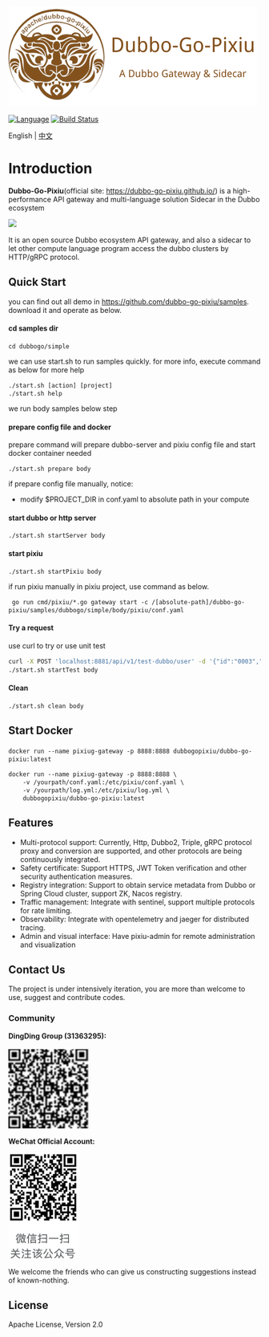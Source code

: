 [![Pixiu Logo](docs/images/pixiu-logo-v4.png)](http://alexstocks.github.io/html/dubbogo.html)


[![Language](https://img.shields.io/badge/Language-Go-blue.svg)](https://golang.org/)
[![Build Status](https://travis-ci.org/dubbogo/dubbo-go-pixiu.svg?branch=master)](https://travis-ci.org/dubbogo/dubbo-go-pixiu)

English | [中文](./README_CN.md)

# Introduction

**Dubbo-Go-Pixiu**(official site: https://dubbo-go-pixiu.github.io/) is a high-performance API gateway and multi-language solution Sidecar in the Dubbo ecosystem


![](https://dubbo-go-pixiu.github.io/img/pixiu-dubbo-ecosystem.png)

It is an open source Dubbo ecosystem API gateway, and also a sidecar to let other compute language program access the dubbo clusters by HTTP/gRPC protocol.

## Quick Start

you can find out all demo in https://github.com/dubbo-go-pixiu/samples.
download it and operate as below.

#### cd samples dir

```
cd dubbogo/simple
```

we can use start.sh to run samples quickly. for more info, execute command as below for more help

```
./start.sh [action] [project]
./start.sh help
```

we run body samples below step

#### prepare config file and docker 

prepare command will prepare dubbo-server and pixiu config file and start docker container needed

```
./start.sh prepare body
```

if prepare config file manually, notice:
- modify $PROJECT_DIR in conf.yaml to absolute path in your compute 

#### start dubbo or http server

```
./start.sh startServer body
```

#### start pixiu 

```
./start.sh startPixiu body
```

if run pixiu manually in pixiu project, use command as below.

```
 go run cmd/pixiu/*.go gateway start -c /[absolute-path]/dubbo-go-pixiu/samples/dubbogo/simple/body/pixiu/conf.yaml
```


#### Try a request

use curl to try or use unit test

```bash
curl -X POST 'localhost:8881/api/v1/test-dubbo/user' -d '{"id":"0003","code":3,"name":"dubbogo","age":99}' --header 'Content-Type: application/json' 
./start.sh startTest body
```

#### Clean

```
./start.sh clean body
```

## Start Docker

#### 
```shell
docker run --name pixiug-gateway -p 8888:8888 dubbogopixiu/dubbo-go-pixiu:latest

```
```
docker run --name pixiug-gateway -p 8888:8888 \
    -v /yourpath/conf.yaml:/etc/pixiu/conf.yaml \
    -v /yourpath/log.yml:/etc/pixiu/log.yml \
    dubbogopixiu/dubbo-go-pixiu:latest
```

## Features

- Multi-protocol support: Currently, Http, Dubbo2, Triple, gRPC protocol proxy and conversion are supported, and other protocols are being continuously integrated.
- Safety certificate: Support HTTPS, JWT Token verification and other security authentication measures.
- Registry integration: Support to obtain service metadata from Dubbo or Spring Cloud cluster, support ZK, Nacos registry.
- Traffic management: Integrate with sentinel, support multiple protocols for rate limiting.
- Observability: Integrate with opentelemetry and jaeger for distributed tracing.
- Admin and visual interface: Have pixiu-admin for remote administration and visualization

## Contact Us

The project is under intensively iteration, you are more than welcome to use, suggest and contribute codes. 

### Community
 
**DingDing Group (31363295):**

[![flowchart](./docs/images/dubbogo-dingding.png)](docs/images/dubbogo-dingding.png)

**WeChat Official Account:** 

[![flowchart](./docs/images/dubbogo-wechat.png)](docs/images/dubbogo-wechat.png)


We welcome the friends who can give us constructing suggestions instead of known-nothing.

## License

Apache License, Version 2.0
